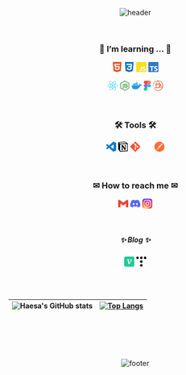 <div align="center">
  
![header](https://capsule-render.vercel.app/api?type=waving&color=0:feac5e,50:c779d0,100:4bc0c8&height=185&section=header&text=Hi!%20I'm%20Haesa%20👋&fontSize=80&fontAlignY=75&fontColor=f5f5f5&animation=twinkling)

<br/>

<h3>🌱 I’m learning ... 🌱</h3>

<code><img height="20" alt="html5" src="./image/svg/html5.svg"></code>
<code><img height="20" alt="css" src="./image/svg/css3.svg"></code>
<code><img height="20" alt="javascript" src="./image/svg/javascript.svg"></code>
<code><img height="20" alt="typescript" src="./image/svg/typescript.svg"></code>

<code><img height="20" alt="react" src="./image/svg/react.svg"></code>
<code><img height="20" alt="nodejs" src="./image/svg/nodejs.svg"></code>
<code><img height="20" alt="docker" src="./image/svg/docker.svg"></code>
<code><img height="20" alt="figma" src="./image/svg/figma.svg"></code>
<code><img height="20" alt="PostCSS" src="./image/svg/postCSS.svg"></code>

<br/>

<h3>🛠 Tools 🛠</h3>

<code><img height="20" alt="VScode" src="./image/svg/vscode.svg"></code>
<code><img height="20" alt="notion" src="./image/svg/notion.svg"></code>
<code><img height="20" alt="git" src="./image/svg/git.svg"></code>
<code><img height="20" alt="github" src="./image/svg/github-white.svg"></code>
<code><img height="20" alt="Postman" src="./image/svg/postMan.svg"></code>

<br/>

<h3>✉ How to reach me ✉</h3>

<a href="mailto:sky615600@gmail.com"><code><img height="20" alt="gmail" src="./image/svg/gmail.svg"></code></a>
<a href="https://discord.gg/TteKnnUP"><code><img height="20" alt="discord" src="./image/svg/discord.svg"></code></a>
<a href="https://www.instagram.com/onee__s/"><code><img height="20" alt="instagram" src="./image/svg/instagram.svg"></code></a>

<br/>
  
##### ✨ Blog ✨
<a href="https://velog.io/@haesa"><code><img height="20" alt="velog" src="./image/svg/velog.svg"></code></a>
<a href="https://pd6156.tistory.com/"><code><img height="20" alt="tistory" src="./image/svg/tistory.svg"></code></a>
  
<br/><br/>

| ![Haesa's GitHub stats](https://github-readme-stats.vercel.app/api?username=haesa&show_icons=true&title_color=9796f0&text_color=f5f5f5&icon_color=dadaf5&hide_border=true&bg_color=00000000) | [![Top Langs](https://github-readme-stats.vercel.app/api/top-langs/?username=haesa&layout=compact&hide_border=true&title_color=9796f0&text_color=f5f5f5&bg_color=00000000)](https://github.com/haesa/) |
| ------------- | ------------- |

<br/>



<br/><br/>

![footer](https://capsule-render.vercel.app/api?type=waving&section=footer&color=0:feac5e,50:c779d0,100:4bc0c8&height=100)
</div>

<!--
**haesa/haesa** is a ✨ _special_ ✨ repository because its `README.md` (this file) appears on your GitHub profile.

Here are some ideas to get you started:

- 🔭 I’m currently working on ...
- 🌱 I’m currently learning ...
- 👯 I’m looking to collaborate on ...
- 🤔 I’m looking for help with ...
- 💬 Ask me about ...
- 📫 How to reach me: ...
- 😄 Pronouns: ...
- ⚡ Fun fact: ...

[Github Stat option]
&include_all_commits=true

-->
